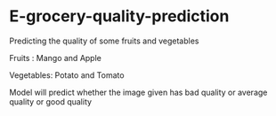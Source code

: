 # E-grocery-quality-prediction
Predicting the quality of some fruits and vegetables

Fruits : Mango and Apple

Vegetables: Potato and Tomato


Model will predict whether the image given has bad quality or average quality or good quality
